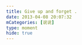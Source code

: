 ```yaml
---
title: Give up and forget .
date: 2013-04-08 20:07:32
mCategories: [说说]
type: moment
hide: true
---
```


